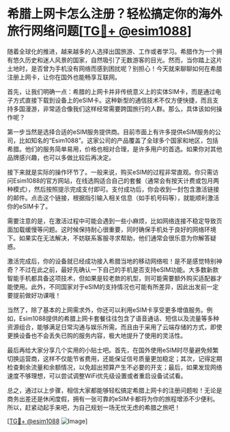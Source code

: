 # 希腊上网卡怎么注册？轻松搞定你的海外旅行网络问题[[TG💪+ @esim1088](https://t.me/s/esim1088)]

随着全球化的推进，越来越多的人选择出国旅游、工作或者学习。希腊作为一个拥有悠久历史和迷人风景的国家，自然吸引了无数游客的目光。然而，当你踏上这片土地时，是否曾为手机没有网络而感到困扰呢？别担心！今天就来聊聊如何在希腊注册上网卡，让你在国外也能畅享互联网。

首先，让我们明确一点：希腊的上网卡并非传统意义上的实体SIM卡，而是通过电子方式直接下载到设备上的eSIM卡。这种新型的通信技术不仅方便快捷，而且支持多国漫游，非常适合像我们这样经常需要跨国旅行的人群。那么，具体该如何操作呢？

第一步当然是选择合适的eSIM服务提供商。目前市面上有许多提供eSIM服务的公司，比如知名的“Esim1088”。这家公司的产品覆盖了全球多个国家和地区，包括希腊。他们的服务简单易用，价格也相对合理，是许多用户的首选。如果你对其他品牌感兴趣，也可以多做比较后再决定。

接下来就是实际的操作环节了。一般来说，购买eSIM的过程非常直观。你只需访问Esim1088的官方网站，在线选购适合自己的套餐（通常会有按天计费或包月两种模式），然后按照提示完成支付即可。支付成功后，你会收到一封包含激活链接的邮件。点击这个链接，根据指引输入相关信息（如手机号码等），就能顺利激活你的eSIM卡了。

需要注意的是，在激活过程中可能会遇到一些小麻烦，比如网络连接不稳定导致页面加载缓慢等问题。这时候保持耐心很重要，同时确保手机处于良好的网络环境下。如果实在无法解决，不妨联系客服寻求帮助，他们通常会很乐意为你解答疑惑。

激活完成后，你的设备就已经成功接入希腊当地的移动网络啦！是不是感觉特别神奇？不过在此之前，最好先确认一下自己的手机是否支持eSIM功能。大多数新款智能手机都具备这项技术，但如果是较老款的机型，则可能需要额外购买适配器才能使用。此外，不同国家对于eSIM的支持情况也可能有所差异，因此出发前一定要提前做好功课哦！

当然了，除了基本的上网需求外，你还可以利用eSIM卡享受更多增值服务。例如，Esim1088提供的希腊上网卡套餐往往包含了语音通话、短信以及流量等多种资源组合，能够满足日常沟通与娱乐所需。而且由于采用了云端存储的方式，即使更换设备也不会丢失已购的服务内容，极大地提升了使用的灵活性。

最后再给大家分享几个实用的小贴士吧。首先，在国外使用eSIM时尽量避免频繁切换运营商，这样不仅能节省费用，还能保证信号质量更加稳定；其次，记得定期检查剩余流量和余额情况，以免超出预算产生不必要的开支；最后，如果发现网络速度不够理想，可以尝试调整WiFi优先级设置或者重启设备试试看。

总之，通过以上步骤，相信大家都能够轻松搞定希腊上网卡的注册问题啦！无论是商务出差还是休闲度假，拥有一张可靠的eSIM卡都将为你的旅程增添不少便利。所以，赶紧动起手来吧，为自己规划一场无忧无虑的希腊之旅吧！

[[TG💪+ @esim1088](https://t.me/s/esim1088) ![Image](https://i.postimg.cc/4NQfJmqS/Snipaste-2025-05-13-00-14-12.png)]